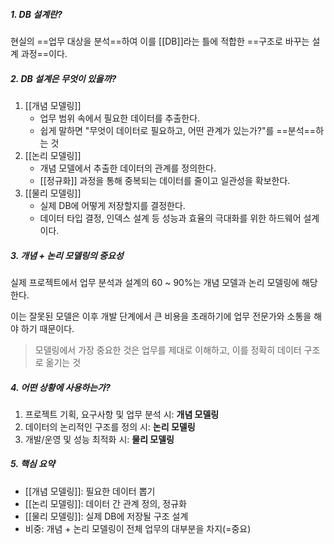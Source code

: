 ##### 1. DB 설계란?
현실의 ==업무 대상을 분석==하여 이를 [[DB]]라는 틀에 적합한 ==구조로 바꾸는 설계 과정==이다.

##### 2. DB 설계은 무엇이 있을까?
1. [[개념 모델링]]
	- 업무 범위 속에서 필요한 데이터를 추출한다.
	- 쉽게 말하면 "무엇이 데이터로 필요하고, 어떤 관계가 있는가?"를 ==분석==하는 것
2. [[논리 모델링]]
	- 개념 모델에서 추출한 데이터의 관계를 정의한다.
	- [[정규화]] 과정을 통해 중복되는 데이터를 줄이고 일관성을 확보한다.
3. [[물리 모델링]]
	- 실제 DB에 어떻게 저장할지를 결정한다.
	- 데이터 타입 결정, 인덱스 설계 등 성능과 효율의 극대화를 위한 하드웨어 설계이다.

##### 3. 개념 + 논리 모델링의 중요성
실제 프로젝트에서 업무 분석과 설계의 60 ~ 90%는 개념 모델과 논리 모델링에 해당한다.

이는 잘못된 모델은 이후 개발 단계에서 큰 비용을 초래하기에 업무 전문가와 소통을 해야 하기 때문이다.

>모델링에서 가장 중요한 것은 업무를 제대로 이해하고, 이를 정확히 데이터 구조로 옮기는 것 

##### 4. 어떤 상황에 사용하는가?
1. 프로젝트 기획, 요구사항 및 업무 분석 시: __개념 모델링__
2. 데이터의 논리적인 구조를 정의 시: __논리 모델링__
3. 개발/운영 및 성능 최적화 시: __물리 모델링__


##### 5. 핵심 요약
- [[개념 모델링]]: 필요한 데이터 뽑기
- [[논리 모델링]]: 데이터 간 관계 정의, 정규화
- [[물리 모델링]]: 실제 DB에 저장될 구조 설계
- 비중: 개념 + 논리 모델링이 전체 업무의 대부분을 차지(=중요)